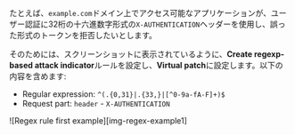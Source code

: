 たとえば、`example.com`ドメイン上でアクセス可能なアプリケーションが、ユーザー認証に32桁の十六進数字形式の`X-AUTHENTICATION`ヘッダーを使用し、誤った形式のトークンを拒否したいとします。

そのためには、スクリーンショットに表示されているように、**Create regexp-based attack indicator**ルールを設定し、**Virtual patch**に設定します。以下の内容を含めます:

* Regular expression: `^(.{0,31}|.{33,}|[^0-9a-fA-F]+)$`
* Request part: `header` - `X-AUTHENTICATION`

![Regex rule first example][img-regex-example1]